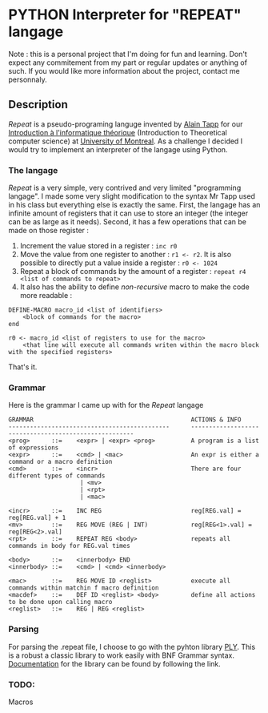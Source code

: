 # PYTHON Interpreter for "REPEAT" langage

Note : this is a personal project that I'm doing for fun and learning. Don't expect any commitement from my part or regular updates or anything of such. If you would like more information about the project, contact me personnaly.

## Description

*Repeat* is a pseudo-programing languge invented by [Alain Tapp][alain tapp] for our 
[Introduction à l'informatique théorique][info theo] (Introduction to Theoretical computer science) at [University of Montreal][udem]. As a challenge I decided I would try to implement an interpreter of the langage using Python.

### The langage
*Repeat* is a very simple, very contrived and very limited "programming langage". I made some very slight modification to the syntax Mr Tapp used in his class but everything else is exactly the same. First, the langage has an infinite amount of registers that it can use to store an integer (the integer can be as large as it needs). Second, it has a few operations that can be made on those register : 

1. Increment the value stored in a register : `inc r0`
2. Move the value from one register to another : `r1 <- r2`. It is also possible to directly put a value inside a register : `r0 <- 1024`
3. Repeat a block of commands by the amount of a register : `repeat r4 <list of commands to repeat>`
4. It also has the ability to define *non-recursive* macro to make the code more readable :
``` text
DEFINE-MACRO macro_id <list of identifiers> 
    <block of commands for the macro>
end

r0 <- macro_id <list of registers to use for the macro>
    <that line will execute all commands writen within the macro block with the specified registers>

```
That's it.


### Grammar
Here is the grammar I came up with for the *Repeat* langage

``` grammar
GRAMMAR                                            ACTIONS & INFO
---------------------------------------------      ------------------------------------------------------
<prog>      ::=    <expr> | <expr> <prog>          A program is a list of expressions
<expr>      ::=    <cmd> | <mac>                   An expr is either a command or a macro definition
<cmd>       ::=    <incr>                          There are four different types of commands
                    | <mv>
                    | <rpt>
                    | <mac>

<incr>      ::=    INC REG                         reg[REG.val] = reg[REG.val] + 1
<mv>        ::=    REG MOVE (REG | INT)            reg[REG<1>.val] = reg[REG<2>.val]
<rpt>       ::=    REPEAT REG <body>               repeats all commands in body for REG.val times

<body>      ::=    <innerbody> END                 
<innerbody> ::=    <cmd> | <cmd> <innerbody>       

<mac>       ::=    REG MOVE ID <reglist>           execute all commands within matchin f macro definition
<macdef>    ::=    DEF ID <reglist> <body>         define all actions to be done upon calling macro
<reglist>   ::=    REG | REG <reglist>             

```

### Parsing
For parsing the .repeat file, I choose to go with the pyhton library [PLY][ply]. This is a robust a classic library to work easily with BNF Grammar syntax. [Documentation][ply doc] for the library can be found by following the link.

### TODO:
Macros

[info theo]: https://sites.google.com/site/dirotappift2105/
[alain tapp]: http://diro.umontreal.ca/repertoire-departement/vue/tapp-alain/
[udem]: http://www.umontreal.ca/
[ply]: http://www.dabeaz.com/ply/
[ply doc]: http://www.dabeaz.com/ply/ply.html
